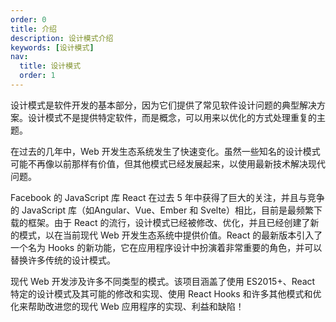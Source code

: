 ```yaml
---
order: 0
title: 介绍
description: 设计模式介绍
keywords: [设计模式]
nav:
  title: 设计模式
  order: 1
---
```


设计模式是软件开发的基本部分，因为它们提供了常见软件设计问题的典型解决方案。设计模式不是提供特定软件，而是概念，可以用来以优化的方式处理重复的主题。

在过去的几年中，Web 开发生态系统发生了快速变化。虽然一些知名的设计模式可能不再像以前那样有价值，但其他模式已经发展起来，以使用最新技术解决现代问题。

Facebook 的 JavaScript 库 React 在过去 5 年中获得了巨大的关注，并且与竞争的 JavaScript 库（如Angular、Vue、Ember 和 Svelte）相比，目前是最频繁下载的框架。由于 React 的流行，设计模式已经被修改、优化，并且已经创建了新的模式，以在当前现代 Web 开发生态系统中提供价值。React 的最新版本引入了一个名为 Hooks 的新功能，它在应用程序设计中扮演着非常重要的角色，并可以替换许多传统的设计模式。

现代 Web 开发涉及许多不同类型的模式。该项目涵盖了使用 ES2015+、React 特定的设计模式及其可能的修改和实现、使用 React Hooks 和许多其他模式和优化来帮助改进您的现代 Web 应用程序的实现、利益和缺陷！
